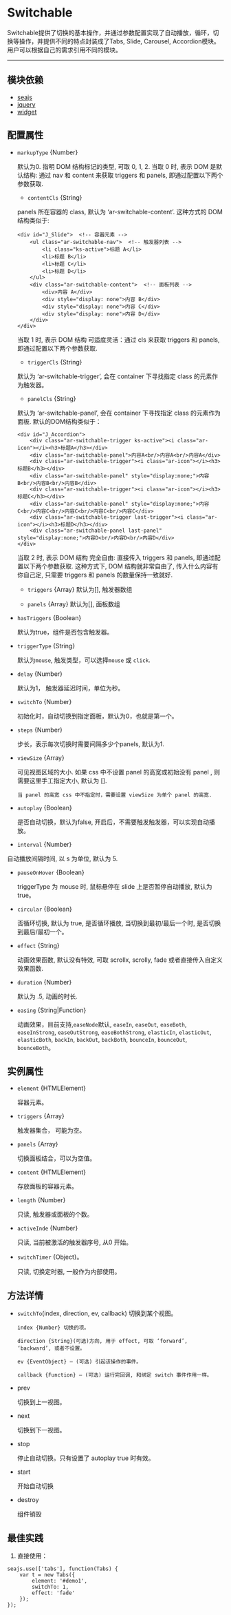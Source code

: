 # Switchable

Switchable提供了切换的基本操作，并通过参数配置实现了自动播放，循环，切换等操作，并提供不同的特点封装成了Tabs, Slide, Carousel, Accordion模块。用户可以根据自己的需求引用不同的模块。

---

## 模块依赖

 - [seajs](../seajs/README.md)
 - [jquery](../jquery/README.md)
 - [widget](../widget/README.md)


## 配置属性

* `markupType` {Number} 

	默认为0. 指明 DOM 结构标记的类型, 可取 0, 1, 2.
    当取 0 时, 表示 DOM 是默认结构: 通过 nav 和 content 来获取 triggers 和 panels, 即通过配置以下两个参数获取.
    * `contentCls` {String}
    
    panels 所在容器的 class, 默认为 ‘ar-switchable-content’. 这种方式的 DOM 结构类似于:
    
    ```
    <div id="J_Slide">  <!-- 容器元素 -->
        <ul class="ar-switchable-nav">  <!-- 触发器列表 -->
            <li class="ks-active">标题 A</li>
            <li>标题 B</li>
            <li>标题 C</li>
            <li>标题 D</li>
        </ul>
        <div class="ar-switchable-content">  <!-- 面板列表 -->
            <div>内容 A</div>
            <div style="display: none">内容 B</div>
            <div style="display: none">内容 C</div>
            <div style="display: none">内容 D</div>
        </div>
    </div>
    ```
    当取 1 时, 表示 DOM 结构 可适度灵活：通过 cls 来获取 triggers 和 panels, 即通过配置以下两个参数获取.
    
    * `triggerCls` {String}
    
    默认为 ‘ar-switchable-trigger’, 会在 container 下寻找指定 class 的元素作为触发器。
    
      
    * `panelCls` {String}
    
    默认为 ‘ar-switchable-panel’, 会在 container 下寻找指定 class 的元素作为面板.
    默认的DOM结构类似于：
    
    ```
    <div id="J_Accordion">
        <div class="ar-switchable-trigger ks-active"><i class="ar-icon"></i><h3>标题A</h3></div>
        <div class="ar-switchable-panel">内容A<br/>内容A<br/>内容A</div>
        <div class="ar-switchable-trigger"><i class="ar-icon"></i><h3>标题B</h3></div>
        <div class="ar-switchable-panel" style="display:none;">内容B<br/>内容B<br/>内容B</div>
        <div class="ar-switchable-trigger"><i class="ar-icon"></i><h3>标题C</h3></div>
        <div class="ar-switchable-panel" style="display:none;">内容C<br/>内容C<br/>内容C<br/>内容C<br/>内容C</div>
        <div class="ar-switchable-trigger last-trigger"><i class="ar-icon"></i><h3>标题D</h3></div>
        <div class="ar-switchable-panel last-panel" style="display:none;">内容D<br/>内容D<br/>内容D</div>
    </div>
    ```
    当取 2 时, 表示 DOM 结构 完全自由: 直接传入 triggers 和 panels, 即通过配置以下两个参数获取. 这种方式下, DOM 结构就非常自由了, 传入什么内容有你自己定, 只需要 triggers 和 panels 的数量保持一致就好.
    * `triggers` {Array<HTMLElement>} 默认为[], 触发器数组
    
    * `panels` {Array<HTMLElement>} 默认为[], 面板数组

* `hasTriggers` {Boolean}

   默认为true，组件是否包含触发器。
  
* `triggerType` {String}

   默认为`mouse`, 触发类型，可以选择`mouse` 或 `click`.
   
* `delay` {Number}

   默认为1， 触发器延迟时间，单位为秒。

* `switchTo` {Number}

  初始化时，自动切换到指定面板，默认为0，也就是第一个。

* `steps` {Number}

  步长，表示每次切换时需要间隔多少个panels, 默认为1.

* `viewSize` {Array}

  可见视图区域的大小. 如果 css 中不设置 panel 的高宽或初始没有 panel , 则需要这里手工指定大小, 默认为 [].
  
  `当 panel 的高宽 css 中不指定时，需要设置 viewSize 为单个 panel 的高宽.`
  
* `autoplay` {Boolean}

  是否自动切换，默认为false, 开启后，不需要触发触发器，可以实现自动播放。

*  `interval` {Number}

  自动播放间隔时间, 以 s 为单位, 默认为 5.

* `pauseOnHover` {Boolean}

  triggerType 为 mouse 时, 鼠标悬停在 slide 上是否暂停自动播放, 默认为 true。

* `circular` {Boolean}

  否循环切换, 默认为 true, 是否循环播放, 当切换到最初/最后一个时, 是否切换到最后/最初一个。
 
* `effect` {String}

  动画效果函数, 默认没有特效, 可取 scrollx, scrolly, fade 或者直接传入自定义效果函数.

* `duration` {Number}

  默认为 .5, 动画的时长.

* `easing` {String|Function}

  动画效果，目前支持,`easeNode`默认, `easeIn`, `easeOut`, `easeBoth`, `easeInStrong`, `easeOutStrong`, `easeBothStrong`, `elasticIn`, `elasticOut`, `elasticBoth`, `backIn`, `backOut`, `backBoth`, `bounceIn`, `bounceOut`, `bounceBoth`。
  

## 实例属性
* `element` {HTMLElement}

  容器元素。
* `triggers` {Array}

  触发器集合， 可能为空。
* `panels` {Array}

  切换面板结合，可以为空值。
* `content` {HTMLElement}

  存放面板的容器元素。
* `length` {Number}

  只读, 触发器或面板的个数。
* `activeInde` {Number}

  只读, 当前被激活的触发器序号, 从0 开始。
* `switchTimer` {Object}。

  只读, 切换定时器, 一般作为内部使用。
  
## 方法详情
* `switchTo`(index, direction, ev, callback)
  切换到某个视图。

      index {Number} 切换的项。
      
      direction {String}(可选)方向, 用于 effect, 可取 ‘forward’, ‘backward’, 或者不设置。
      
      ev {EventObject} – (可选) 引起该操作的事件。
      
      callback {Function} – (可选) 运行完回调, 和绑定 switch 事件作用一样。
      
  
* prev

  切换到上一视图。
* next

  切换到下一视图。

* stop

  停止自动切换。只有设置了 autoplay true 时有效。

* start

  开始自动切换
* destroy

  组件销毁



## 最佳实践

1. 直接使用：

```
seajs.use(['tabs'], function(Tabs) {
    var t = new Tabs({
        element: '#demo1',
        switchTo: 1,
        effect: 'fade'
    });
});

```

      

